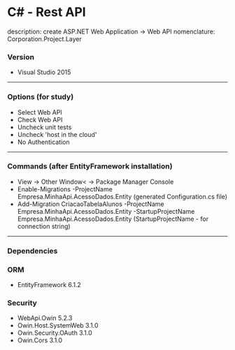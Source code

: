 # C#  - Rest API

description: create ASP.NET Web Application  ->  Web API
nomenclature: Corporation.Project.Layer

### Version
<ul>
  <li>Visual Studio 2015</studio>
</ul>

<hr />

### Options (for study)
<ul>
  <li>Select Web API</li>
  <li>Check Web API</li>
  <li>Uncheck unit tests</li>
  <li>Uncheck 'host in the cloud'</li>
  <li>No Authentication</li>
</ul>

<hr />

### Commands (after EntityFramework installation)
<ul>
  <li>View -> Other Window< -> Package Manager Console</li>
  <li>Enable-Migrations -ProjectName Empresa.MinhaApi.AcessoDados.Entity (generated Configuration.cs file)</li>
  <li>Add-Migration CriacaoTabelaAlunos -ProjectName Empresa.MinhaApi.AcessoDados.Entity -StartupProjectName Empresa.MinhaApi.AcessoDados.Entity (StartupProjectName - for connection string)</li>
</ul>

<hr />

### Dependencies
<h3><b>ORM</b></h3>
<ul>
  <li>EntityFramework 6.1.2</li>
</ul> 

<h3><b>Security</b></h3>
<ul>
  <li>WebApi.Owin 5.2.3</li>
  <li>Owin.Host.SystemWeb 3.1.0</li>
  <li>Owin.Security.OAuth 3.1.0</li>
  <li>Owin.Cors 3.1.0</li>
</ul>
